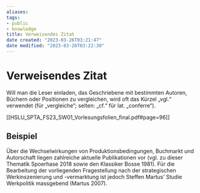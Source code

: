 ```yaml
---
aliases: 
tags: 
- public
- knowledge
title: Verweisendes Zitat
date created: "2023-03-26T03:21:47"
date modified: "2023-03-26T03:22:30"
---
```


# Verweisendes Zitat

Will man die Leser einladen, das Geschriebene mit bestimmten Autoren, Büchern oder Positionen zu vergleichen, wird oft das Kürzel „vgl.“ verwendet (für „vergleiche“; selten: „cf.“ für lat. „conferre“).

[[HSLU_SPTA_FS23_SW01_Vorlesungsfolien_final.pdf#page=96]]

## Beispiel

Über die Wechselwirkungen von Produktionsbedingungen, Buchmarkt und Autorschaft liegen zahlreiche aktuelle Publikationen vor (vgl. zu dieser Thematik Spoerhase 2018 sowie den Klassiker Bosse 1981). Für die Bearbeitung der vorliegenden Fragestellung nach der strategischen Werkinszenierung und -vermarktung ist jedoch Steffen Martus’ Studie Werkpolitik massgebend
(Martus 2007).
